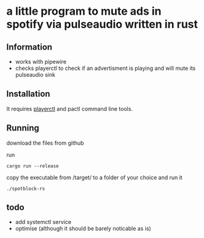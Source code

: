# a little program to mute ads in spotify via pulseaudio written in rust

## Information

- works with pipewire
- checks playerctl to check if an advertisment is playing and will mute its pulseaudio sink

## Installation

It requires [playerctl](https://github.com/altdesktop/playerctl) and pactl command line tools.

## Running

download the files from github

run

```
cargo run --release
```

copy the executable from /target/ to a folder of your choice and run it

```
./spotblock-rs
```

## todo

- add systemctl service
- optimise (although it should be barely noticable as is)
